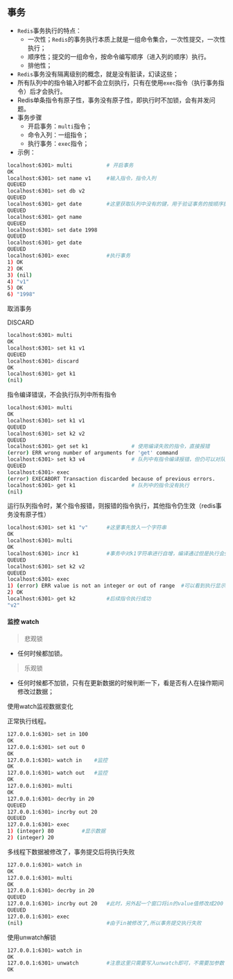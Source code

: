 ## 事务

- `Redis`事务执行的特点：
  - 一次性；`Redis`的事务执行本质上就是一组命令集合，一次性提交，一次性执行；
  - 顺序性；提交的一组命令，按命令编写顺序（进入列的顺序）执行。
  - 排他性；
- `Redis`事务没有隔离级别的概念，就是没有脏读，幻读这些；
- 所有队列中的指令输入时都不会立刻执行，只有在使用`exec`指令（执行事务指令）后才会执行。
- Redis单条指令有原子性，事务没有原子性，即执行时不加锁，会有并发问题。
- 事务步骤
  - 开启事务：`multi`指令；
  - 命令入列：一组指令；
  - 执行事务：`exec`指令；
- 示例：

``` bash
localhost:6301> multi 			# 开启事务
OK
localhost:6301> set name v1		#输入指令，指令入列
QUEUED
localhost:6301> set db v2
QUEUED
localhost:6301> get date		#这里获取队列中没有的键，用于验证事务的按顺序执行
QUEUED
localhost:6301> get name
QUEUED
localhost:6301> set date 1998
QUEUED
localhost:6301> get date
QUEUED
localhost:6301> exec			#执行事务
1) OK
2) OK
3) (nil)
4) "v1"
5) OK
6) "1998"
```

取消事务

DISCARD

``` bash
localhost:6301> multi
OK
localhost:6301> set k1 v1
QUEUED
localhost:6301> discard
OK
localhost:6301> get k1
(nil)
```

指令编译错误，不会执行队列中所有指令

```bash
localhost:6301> multi
OK
localhost:6301> set k1 v1
QUEUED
localhost:6301> set k2 v2
QUEUED
localhost:6301> get set k1				# 使用编译失败的指令，直接报错
(error) ERR wrong number of arguments for 'get' command
localhost:6301> set k3 v4				# 队列中有指令编译报错，但仍可以对队列输入指令
QUEUED
localhost:6301> exec
(error) EXECABORT Transaction discarded because of previous errors.
localhost:6301> get k1					# 队列中的指令没有执行
(nil)
```

运行队列指令时，某个指令报错，则报错的指令执行，其他指令仍生效（redis事务没有原子性）

``` bash
localhost:6301> set k1 "v" 		#这里事先放入一个字符串
OK
localhost:6301> multi
OK
localhost:6301> incr k1			#事务中对k1字符串进行自增，编译通过但是执行会失败
QUEUED
localhost:6301> set k2 v2
QUEUED
localhost:6301> exec
1) (error) ERR value is not an integer or out of range	#可以看到执行显示报错
2) OK
localhost:6301> get k2			#后续指令执行成功
"v2"
```



#### 监控 watch

> 悲观锁

- 任何时候都加锁。

> 乐观锁

- 任何时候都不加锁，只有在更新数据的时候判断一下，看是否有人在操作期间修改过数据；

使用watch监视数据变化

正常执行线程。

```bash
127.0.0.1:6301> set in 100
OK
127.0.0.1:6301> set out 0
OK
127.0.0.1:6301> watch in	#监控
OK
127.0.0.1:6301> watch out	#监控
OK
127.0.0.1:6301> multi
OK
127.0.0.1:6301> decrby in 20
QUEUED
127.0.0.1:6301> incrby out 20
QUEUED
127.0.0.1:6301> exec
1) (integer) 80			#显示数据
2) (integer) 20
```

多线程下数据被修改了，事务提交后将执行失败

``` bash
127.0.0.1:6301> watch in
OK
127.0.0.1:6301> multi
OK
127.0.0.1:6301> decrby in 20
QUEUED
127.0.0.1:6301> incrby out 20 	#此时，另外起一个窗口将in的value值修改成200
QUEUED
127.0.0.1:6301> exec
(nil)							#由于in被修改了,所以事务提交执行失败
```

使用unwatch解锁

```bash
127.0.0.1:6301> watch in
OK
127.0.0.1:6301> unwatch			#注意这里只需要写入unwatch即可，不需要加参数
OK
```

